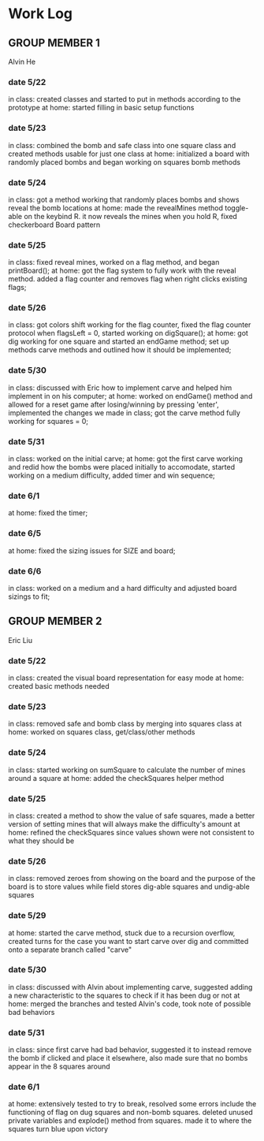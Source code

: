 # Work Log

## GROUP MEMBER 1
Alvin He
### date 5/22
in class: created classes and started to put in methods according to the prototype
at home: started filling in basic setup functions
### date 5/23
in class: combined the bomb and safe class into one square class and created methods usable for just one class
at home: initialized a board with randomly placed bombs and began working on squares bomb methods
### date 5/24
in class: got a method working that randomly places bombs and shows reveal the bomb locations
at home: made the revealMines method toggle-able on the keybind R. it now reveals the mines when you hold R,
fixed checkerboard Board pattern
### date 5/25
in class: fixed reveal mines, worked on a flag method, and began printBoard();
at home: got the flag system to fully work with the reveal method. added a flag counter and removes flag when right clicks existing flags;
### date 5/26
in class: got colors shift working for the flag counter, fixed the flag counter protocol when flagsLeft = 0, started working on digSquare();
at home: got dig working for one square and started an endGame method; set up methods carve methods and outlined how it should be implemented;
### date 5/30
in class: discussed with Eric how to implement carve and helped him implement in on his computer;
at home: worked on endGame() method and allowed for a reset game after losing/winning by pressing 'enter', implemented the changes we made in class;
got the carve method fully working for squares = 0;
### date 5/31
in class: worked on the initial carve;
at home: got the first carve working and redid how the bombs were placed initially to accomodate, started working on a medium difficulty, added timer and win sequence;
### date 6/1
at home: fixed the timer;
### date 6/5
at home: fixed the sizing issues for SIZE and board;
### date 6/6
in class: worked on a medium and a hard difficulty and adjusted board sizings to fit;

## GROUP MEMBER 2
Eric Liu
### date 5/22
in class: created the visual board representation for easy mode
at home: created basic methods needed
### date 5/23
in class: removed safe and bomb class by merging into squares class
at home: worked on squares class, get/class/other methods
### date 5/24
in class: started working on sumSquare to calculate the number of mines around a square
at home: added the checkSquares helper method
### date 5/25
in class: created a method to show the value of safe squares, made a better version of setting mines that will always make the difficulty's amount
at home: refined the checkSquares since values shown were not consistent to what they should be
### date 5/26
in class: removed zeroes from showing on the board and the purpose of the board is to store values while field stores dig-able squares and undig-able squares
### date 5/29
at home: started the carve method, stuck due to a recursion overflow, created turns for the case you want to start carve over dig and committed onto a separate branch called "carve"
### date 5/30
in class: discussed with Alvin about implementing carve, suggested adding a new characteristic to the squares to check if it has been dug or not
at home: merged the branches and tested Alvin's code, took note of possible bad behaviors
### date 5/31
in class: since first carve had bad behavior, suggested it to instead remove the bomb if clicked and place it elsewhere, also made sure that no bombs appear in the 8 squares around
### date 6/1
at home: extensively tested to try to break, resolved some errors include the functioning of flag on dug squares and non-bomb squares. deleted unused private variables and explode() method from squares. made it to where the squares turn blue upon victory
